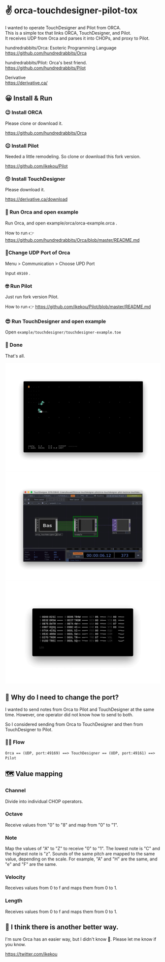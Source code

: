 # ✌️ orca-touchdesigner-pilot-tox

I wanted to operate TouchDesigner and Pilot from ORCA.  
This is a simple tox that links ORCA, TouchDesigner, and Pilot.  
It receives UDP from Orca and parses it into CHOPs, and proxy to Pilot.

hundredrabbits/Orca: Esoteric Programming Language  
https://github.com/hundredrabbits/Orca

hundredrabbits/Pilot: Orca's best friend.  
https://github.com/hundredrabbits/Pilot

Derivative  
https://derivative.ca/


## 😀 Install & Run

### 😉 Install ORCA 

Please clone or download it.

https://github.com/hundredrabbits/Orca

### 😌 Install Pilot

Needed a little remodeling. So clone or download this fork version.

https://github.com/ikekou/Pilot

### 😚 Install TouchDesigner

Please download it.

https://derivative.ca/download

### 🥰 Run Orca and open example

Run Orca, and open example/orca/orca-example.orca .

How to run 👉 https://github.com/hundredrabbits/Orca/blob/master/README.md

### 😤Change UDP Port of Orca

Menu > Communication > Choose UPD Port

Input `49169` .

### 🤓 Run Pilot

Just run fork version Pilot.

How to run 👉 https://github.com/ikekou/Pilot/blob/master/README.md

### 😎 Run TouchDesigner and open example

Open `example/touchdesigner/touchdesigner-example.toe`

### 🥳 Done

That's all.

![orca](https://github.com/ikekou/orca-touchdesigner-pilot-tox/blob/master/README/orca.gif?raw=true)
![touchdesigner](https://github.com/ikekou/orca-touchdesigner-pilot-tox/blob/master/README/touchdesigner.gif?raw=true)
![pilot](https://github.com/ikekou/orca-touchdesigner-pilot-tox/blob/master/README/pilot.gif?raw=true)

## 🤔 Why do I need to change the port?

I wanted to send notes from Orca to Pilot and TouchDesigner at the same time. However, one operator did not know how to send to both.

So I considered sending from Orca to TouchDesigner and then from TouchDesigner to Pilot.

### 🏃‍♀️ Flow

```
Orca == (UDP, port:49169) ==> TouchDesigner == (UDP, port:49161) ==> Pilot
```

## 🗺 Value mapping

### Channel
Divide into individual CHOP operators.  

### Octave
Receive values from "0" to "8" and map from "0" to "1".

### Note
Map the values of "A" to "Z" to receive "0" to "1". The lowest note is "C" and the highest note is "z". Sounds of the same pitch are mapped to the same value, depending on the scale. For example, "A" and "H" are the same, and "e" and "F" are the same.

### Velocity
Receives values from 0 to f and maps them from 0 to 1.

### Length
Receives values from 0 to f and maps them from 0 to 1.


## 🧐 I think there is another better way.

I'm sure Orca has an easier way, but I didn't know 🤔. Please let me know if you know.

https://twitter.com/ikekou